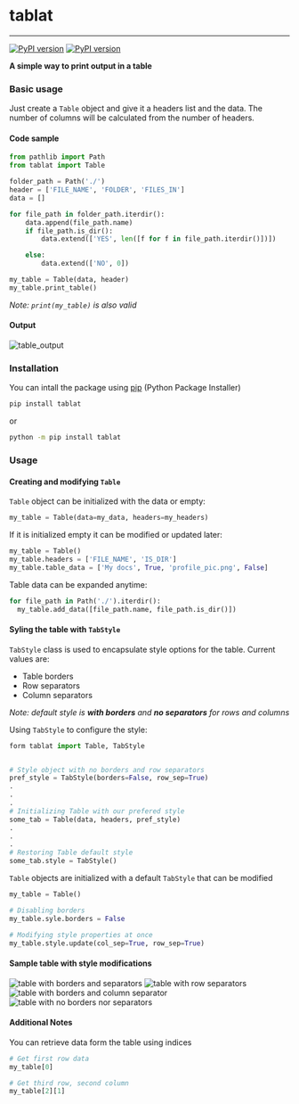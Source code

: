 # tablat
---

[![PyPI version](https://badge.fury.io/py/tablat.svg)](https://badge.fury.io/py/tablat)
[![PyPI version](https://img.shields.io/github/license/salpreh/tablat.svg)](https://img.shields.io/github/license/salpreh/tablat.svg)

**A simple way to print output in a table**

### Basic usage
Just create a `Table` object and give it a headers list and the data. The number of columns will be calculated from the number of headers.

#### Code sample
```py
from pathlib import Path
from tablat import Table

folder_path = Path('./')
header = ['FILE_NAME', 'FOLDER', 'FILES_IN']
data = []

for file_path in folder_path.iterdir():
    data.append(file_path.name)
    if file_path.is_dir():
        data.extend(['YES', len([f for f in file_path.iterdir()])])

    else:
        data.extend(['NO', 0])

my_table = Table(data, header)
my_table.print_table()
```
*Note: `print(my_table)` is also valid*

#### Output
<img src="https://raw.githubusercontent.com/salpreh/tablat/master/assets/tablat_output.png" alt="table_output">


### Installation
You can intall the package using [pip](https://pip.pypa.io/en/stable/) (Python Package Installer)
```sh
pip install tablat
```
or
```sh
python -m pip install tablat
```

### Usage

#### Creating and modifying `Table`

`Table` object can be initialized with the data or empty:
```py
my_table = Table(data=my_data, headers=my_headers)
```
If it is initialized empty it can be modified or updated later:
```py
my_table = Table()
my_table.headers = ['FILE_NAME', 'IS_DIR']
my_table.table_data = ['My docs', True, 'profile_pic.png', False]
```
Table data can be expanded anytime:
```py
for file_path in Path('./').iterdir():
  my_table.add_data([file_path.name, file_path.is_dir()])
```

#### Syling the table with `TabStyle`

`TabStyle` class is used to encapsulate style options for the table. Current values are:

- Table borders
- Row separators
- Column separators

*Note: default style is **with borders** and **no separators** for rows and columns*

Using `TabStyle` to configure the style:
```py
form tablat import Table, TabStyle


# Style object with no borders and row separators
pref_style = TabStyle(borders=False, row_sep=True)
.
.
.
# Initializing Table with our prefered style
some_tab = Table(data, headers, pref_style)
.
.
.
# Restoring Table default style
some_tab.style = TabStyle()
```

`Table` objects are initialized with a default `TabStyle` that can be modified
```py
my_table = Table()

# Disabling borders
my_table.syle.borders = False

# Modifying style properties at once
my_table.style.update(col_sep=True, row_sep=True)
```

#### Sample table with style modifications
<img src="https://raw.githubusercontent.com/salpreh/tablat/master/assets/full_tab.png" alt="table with borders and separators">
<img src="https://raw.githubusercontent.com/salpreh/tablat/master/assets/col_sep.png" alt="table with row separators">

<img src="https://raw.githubusercontent.com/salpreh/tablat/master/assets/borders_cols.png" alt="table with borders and column separator">
<img src="https://raw.githubusercontent.com/salpreh/tablat/master/assets/clean_tab.png" alt="table with no borders nor separators">


#### Additional Notes
You can retrieve data form the table using indices

```py
# Get first row data
my_table[0]

# Get third row, second column
my_table[2][1]
```
